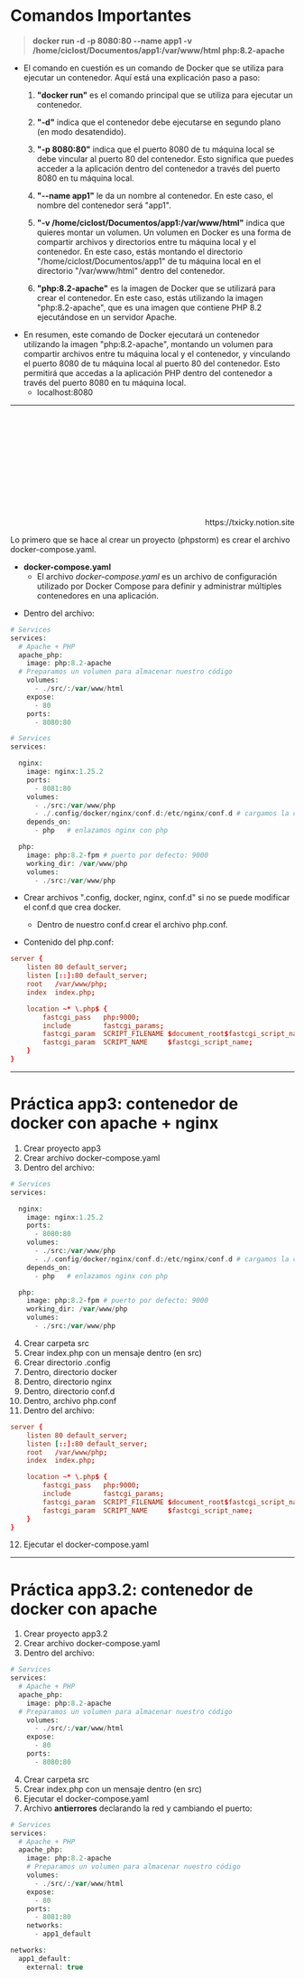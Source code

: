 # Comandos Importantes

> **docker run -d -p 8080:80 --name app1 -v /home/ciclost/Documentos/app1:/var/www/html php:8.2-apache**

- El comando en cuestión es un comando de Docker que se utiliza para ejecutar un contenedor. Aquí está una explicación paso a paso:

  1. **"docker run"** es el comando principal que se utiliza para ejecutar un contenedor.
     
  2. **"-d"** indica que el contenedor debe ejecutarse en segundo plano (en modo desatendido).
     
  3. **"-p 8080:80"** indica que el puerto 8080 de tu máquina local se debe vincular al puerto 80 del contenedor. Esto significa que puedes acceder a la aplicación dentro del contenedor a través del puerto 8080 en tu máquina local.
     
  4. **"--name app1"** le da un nombre al contenedor. En este caso, el nombre del contenedor será "app1".
     
  5. **"-v /home/ciclost/Documentos/app1:/var/www/html"** indica que quieres montar un volumen. Un volumen en Docker es una forma de compartir archivos y directorios entre tu máquina local y el contenedor. En este caso, estás montando el directorio "/home/ciclost/Documentos/app1" de tu máquina local en el directorio "/var/www/html" dentro del contenedor.
     
  6. **"php:8.2-apache"** es la imagen de Docker que se utilizará para crear el contenedor. En este caso, estás utilizando la imagen "php:8.2-apache", que es una imagen que contiene PHP 8.2 ejecutándose en un servidor Apache.

* En resumen, este comando de Docker ejecutará un contenedor utilizando la imagen "php:8.2-apache", montando un volumen para compartir archivos entre tu máquina local y el contenedor, y vinculando el puerto 8080 de tu máquina local al puerto 80 del contenedor. Esto permitirá que accedas a la aplicación PHP dentro del contenedor a través del puerto 8080 en tu máquina local.
  * localhost:8080
---

<br><br><br><br><br><br><br><br><br><br>

<div style="text-align: right">
  https://txicky.notion.site
</div>


Lo primero que se hace al crear un proyecto (phpstorm) es crear el archivo docker-compose.yaml.

* **docker-compose.yaml**
  * El archivo *docker-compose.yaml* es un archivo de configuración utilizado por Docker Compose para definir y administrar múltiples contenedores en una aplicación.

- Dentro del archivo:

```php
# Services
services:
  # Apache + PHP
  apache_php:
    image: php:8.2-apache
  # Preparamos un volumen para almacenar nuestro código
    volumes:
      - ./src/:/var/www/html
    expose:
      - 80
    ports:
      - 8080:80
```

```php
# Services
services:

  nginx:
    image: nginx:1.25.2
    ports:
      - 8081:80
    volumes:
      - ./src:/var/www/php
      - ./.config/docker/nginx/conf.d:/etc/nginx/conf.d # cargamos la configuración de un fichero externo
    depends_on:
      - php   # enlazamos nginx con php

  php:
    image: php:8.2-fpm # puerto por defecto: 9000
    working_dir: /var/www/php
    volumes:
      - ./src:/var/www/php
```

* Crear archivos ".config, docker, nginx, conf.d" si no se puede modificar el conf.d que crea docker.
  * Dentro de nuestro conf.d crear el archivo php.conf.

* Contenido del php.conf:

```conf
server {
    listen 80 default_server;
    listen [::]:80 default_server;
    root   /var/www/php;
    index  index.php;

    location ~* \.php$ {
        fastcgi_pass   php:9000;
        include        fastcgi_params;
        fastcgi_param  SCRIPT_FILENAME $document_root$fastcgi_script_name;
        fastcgi_param  SCRIPT_NAME     $fastcgi_script_name;
    }
}
```

---
# Práctica app3: contenedor de docker con apache + nginx

1. Crear proyecto app3
2. Crear archivo docker-compose.yaml
3. Dentro del archivo:
```php
# Services
services:

  nginx:
    image: nginx:1.25.2
    ports:
      - 8080:80
    volumes:
      - ./src:/var/www/php
      - ./.config/docker/nginx/conf.d:/etc/nginx/conf.d # cargamos la configuración de un fichero externo
    depends_on:
      - php   # enlazamos nginx con php

  php:
    image: php:8.2-fpm # puerto por defecto: 9000
    working_dir: /var/www/php
    volumes:
      - ./src:/var/www/php
```
4. Crear carpeta src
5. Crear index.php con un mensaje dentro (en src)
6. Crear directorio .config
7. Dentro, directorio docker
8. Dentro, directorio nginx
9. Dentro, directorio conf.d
10. Dentro, archivo php.conf
11. Dentro del archivo:
```conf
server {
    listen 80 default_server;
    listen [::]:80 default_server;
    root   /var/www/php;
    index  index.php;

    location ~* \.php$ {
        fastcgi_pass   php:9000;
        include        fastcgi_params;
        fastcgi_param  SCRIPT_FILENAME $document_root$fastcgi_script_name;
        fastcgi_param  SCRIPT_NAME     $fastcgi_script_name;
    }
}
```
12. Ejecutar el docker-compose.yaml
---

# Práctica app3.2: contenedor de docker con apache

1. Crear proyecto app3.2
2. Crear archivo docker-compose.yaml
3. Dentro del archivo:
```php
# Services
services:
  # Apache + PHP
  apache_php:
    image: php:8.2-apache
  # Preparamos un volumen para almacenar nuestro código
    volumes:
      - ./src/:/var/www/html
    expose:
      - 80
    ports:
      - 8080:80
```
4. Crear carpeta src
5. Crear index.php con un mensaje dentro (en src)
6. Ejecutar el docker-compose.yaml
7. Archivo **antierrores** declarando la red y cambiando el puerto:
```php
# Services
services:
  # Apache + PHP
  apache_php:
    image: php:8.2-apache
    # Preparamos un volumen para almacenar nuestro código
    volumes:
      - ./src/:/var/www/html
    expose:
      - 80
    ports:
      - 8081:80
    networks:
      - app1_default

networks:
  app1_default:
    external: true
```